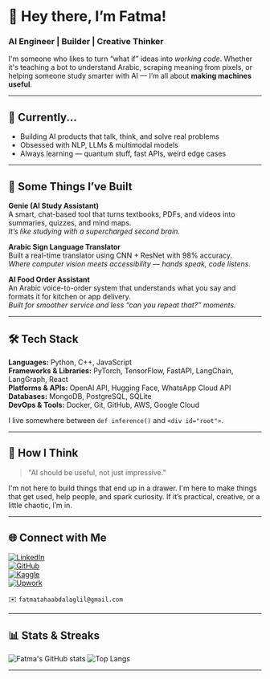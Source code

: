 # 👋 Hey there, I’m Fatma!

###  AI Engineer |  Builder |  Creative Thinker

I'm someone who likes to turn “what if” ideas into *working code*. Whether it's teaching a bot to understand Arabic, scraping meaning from pixels, or helping someone study smarter with AI — I’m all about **making machines useful**.

---

## 🌱 Currently...

-  Building AI products that talk, think, and solve real problems
-  Obsessed with NLP, LLMs & multimodal models
-  Always learning — quantum stuff, fast APIs, weird edge cases

---
## 🔨 Some Things I’ve Built

 **Genie (AI Study Assistant)**  
A smart, chat-based tool that turns textbooks, PDFs, and videos into summaries, quizzes, and mind maps.  
_It’s like studying with a supercharged second brain._

 **Arabic Sign Language Translator**  
Built a real-time translator using CNN + ResNet with 98% accuracy.  
_Where computer vision meets accessibility — hands speak, code listens._

 **AI Food Order Assistant**  
An Arabic voice-to-order system that understands what you say and formats it for kitchen or app delivery.  
_Built for smoother service and less “can you repeat that?” moments._


---
## 🛠 Tech Stack

**Languages:** Python, C++, JavaScript  
**Frameworks & Libraries:** PyTorch, TensorFlow, FastAPI, LangChain, LangGraph, React  
**Platforms & APIs:** OpenAI API, Hugging Face, WhatsApp Cloud API  
**Databases:** MongoDB, PostgreSQL, SQLite  
**DevOps & Tools:** Docker, Git, GitHub, AWS, Google Cloud  

I live somewhere between `def inference()` and `<div id="root">`.

---

## 🧠 How I Think

> "AI should be useful, not just impressive."

I'm not here to build things that end up in a drawer. I'm here to make things that get used, help people, and spark curiosity. If it’s practical, creative, or a little chaotic, I’m in.

---

## 🌐 Connect with Me

[![LinkedIn](https://img.shields.io/badge/LinkedIn-fatma--taha-blue?style=flat-square&logo=linkedin)](https://www.linkedin.com/in/fatma-taha-437421242/)  
[![GitHub](https://img.shields.io/badge/GitHub-fatmaT2001-black?style=flat-square&logo=github)](https://github.com/fatmaT2001)  
[![Kaggle](https://img.shields.io/badge/Kaggle-fatmah--t-blue?style=flat-square&logo=kaggle)](https://www.kaggle.com/ftaham)  
[![Upwork](https://img.shields.io/badge/Upwork-fatma--taha-darkgreen?style=flat-square&logo=upwork)](https://www.upwork.com/freelancers/~01456bcd55dc6d3572?mp_source=share)  

✉️ `fatmatahaabdalaglil@gmail.com`

---

## 📊 Stats & Streaks

![Fatma's GitHub stats](https://github-readme-stats.vercel.app/api?username=fatmaT2001&show_icons=true&theme=radical)
![Top Langs](https://github-readme-stats.vercel.app/api/top-langs/?username=fatmaT2001&layout=compact)

---
